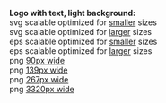 <b>Logo with text, light background:</b><br> svg scalable optimized for [smaller](../images/logo/SmallPhoenixLogotypeRGB.svg) sizes<br> svg scalable optimized for [larger](../images/logo/LargePhoenixLogotypeRGB.svg) sizes<br> eps scalable optimized for [smaller](../images/logo/DarkSmallPhoenixLogotypeRGB.eps) sizes<br> eps scalable optimized for [larger](../images/logo/LargePhoenixLogotypeRGB.eps) sizes<br> png [90px wide](../images/logo/TinyPhoenixLogotypeRGB.png)<br> png [139px wide](../images/logo/SmallPhoenixLogotypeRGB.png)<br> png [267px wide](../images/logo/MediumPhoenixLogotypeRGB.png)<br> png [3320px wide](../images/logo/BigHighResPhoenixLogotypeRGB.png)<br>
